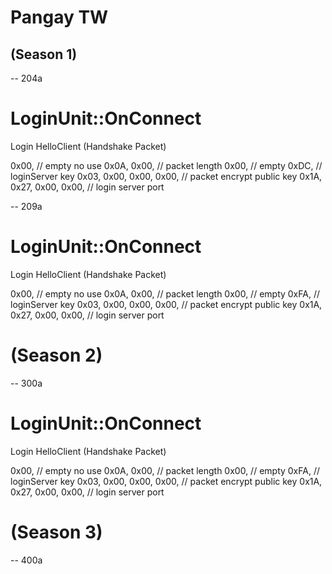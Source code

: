 # Pangay TW

## (Season 1)
-- 204a
# LoginUnit::OnConnect
Login HelloClient (Handshake Packet)

0x00, // empty no use
0x0A, 0x00, // packet length
0x00, // empty
0xDC, // loginServer key
0x03, 0x00, 0x00, 0x00, // packet encrypt public key 
0x1A, 0x27, 0x00, 0x00, // login server port

-- 209a

# LoginUnit::OnConnect
Login HelloClient (Handshake Packet)

0x00, // empty no use
0x0A, 0x00, // packet length
0x00, // empty
0xFA, // loginServer key
0x03, 0x00, 0x00, 0x00, // packet encrypt public key 
0x1A, 0x27, 0x00, 0x00, // login server port



# (Season 2)
-- 300a

# LoginUnit::OnConnect
Login HelloClient (Handshake Packet)

0x00, // empty no use
0x0A, 0x00, // packet length
0x00, // empty
0xFA, // loginServer key
0x03, 0x00, 0x00, 0x00, // packet encrypt public key 
0x1A, 0x27, 0x00, 0x00, // login server port


# (Season 3)

-- 400a